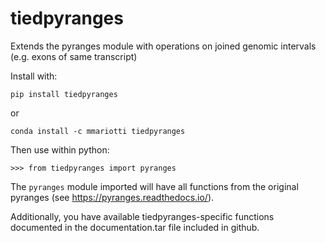 # tiedpyranges
Extends the pyranges module with operations on joined genomic intervals (e.g. exons of same transcript)

Install with:

``pip install tiedpyranges``

or

``conda install -c mmariotti tiedpyranges``


Then use within python:

``>>> from tiedpyranges import pyranges``

The ``pyranges`` module imported will have all functions from the original pyranges (see https://pyranges.readthedocs.io/).

Additionally, you have available tiedpyranges-specific functions documented in the documentation.tar file included in github.


